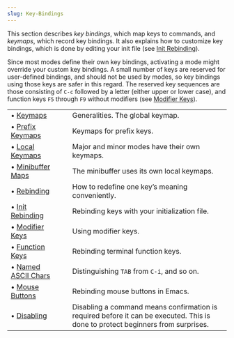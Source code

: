 ```yaml
---
slug: Key-Bindings
---
```


This section describes *key bindings*, which map keys to commands, and *keymaps*, which record key bindings. It also explains how to customize key bindings, which is done by editing your init file (see [Init Rebinding](/docs/emacs/Init-Rebinding)).

Since most modes define their own key bindings, activating a mode might override your custom key bindings. A small number of keys are reserved for user-defined bindings, and should not be used by modes, so key bindings using those keys are safer in this regard. The reserved key sequences are those consisting of `C-c` followed by a letter (either upper or lower case), and function keys `F5` through `F9` without modifiers (see [Modifier Keys](/docs/emacs/Modifier-Keys)).

|                                                      |    |                                                                                                                                 |
| :--------------------------------------------------- | -- | :------------------------------------------------------------------------------------------------------------------------------ |
| • [Keymaps](/docs/emacs/Keymaps)                     |    | Generalities. The global keymap.                                                                                                |
| • [Prefix Keymaps](/docs/emacs/Prefix-Keymaps)       |    | Keymaps for prefix keys.                                                                                                        |
| • [Local Keymaps](/docs/emacs/Local-Keymaps)         |    | Major and minor modes have their own keymaps.                                                                                   |
| • [Minibuffer Maps](/docs/emacs/Minibuffer-Maps)     |    | The minibuffer uses its own local keymaps.                                                                                      |
| • [Rebinding](/docs/emacs/Rebinding)                 |    | How to redefine one key’s meaning conveniently.                                                                                 |
| • [Init Rebinding](/docs/emacs/Init-Rebinding)       |    | Rebinding keys with your initialization file.                                                                                   |
| • [Modifier Keys](/docs/emacs/Modifier-Keys)         |    | Using modifier keys.                                                                                                            |
| • [Function Keys](/docs/emacs/Function-Keys)         |    | Rebinding terminal function keys.                                                                                               |
| • [Named ASCII Chars](/docs/emacs/Named-ASCII-Chars) |    | Distinguishing `TAB` from `C-i`, and so on.                                                                                     |
| • [Mouse Buttons](/docs/emacs/Mouse-Buttons)         |    | Rebinding mouse buttons in Emacs.                                                                                               |
| • [Disabling](/docs/emacs/Disabling)                 |    | Disabling a command means confirmation is required before it can be executed. This is done to protect beginners from surprises. |
